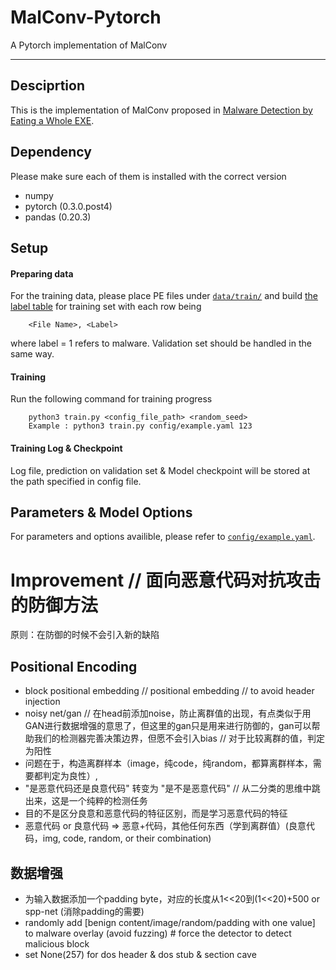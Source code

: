# MalConv-Pytorch
A Pytorch implementation of MalConv

---
## Desciprtion

This is the implementation of MalConv proposed in [Malware Detection by Eating a Whole EXE](https://arxiv.org/abs/1710.09435).

## Dependency

Please make sure each of them is installed with the correct version

- numpy
- pytorch (0.3.0.post4)
- pandas (0.20.3)


## Setup

#### Preparing data

For the training data, please place PE files under [`data/train/`](`data/train`) and build [the label table](data/example-train-label.csv) for training set with each row being

        <File Name>, <Label>

where label = 1 refers to malware. Validation set should be handled in the same way.

#### Training

Run the following command for training progress

        python3 train.py <config_file_path> <random_seed>
        Example : python3 train.py config/example.yaml 123

#### Training Log & Checkpoint

Log file, prediction on validation set & Model checkpoint will be stored at the path specified in config file.

## Parameters & Model Options

For parameters and options availible, please refer to [`config/example.yaml`](config/example.yaml).

# Improvement // 面向恶意代码对抗攻击的防御方法

原则：在防御的时候不会引入新的缺陷

## Positional Encoding

- block positional embedding // positional embedding // to avoid header injection
- noisy net/gan // 在head前添加noise，防止离群值的出现，有点类似于用GAN进行数据增强的意思了，但这里的gan只是用来进行防御的，gan可以帮助我们的检测器完善决策边界，但愿不会引入bias
// 对于比较离群的值，判定为阳性
- 问题在于，构造离群样本（image，纯code，纯random，都算离群样本，需要都判定为良性）,
- "是恶意代码还是良意代码" 转变为 "是不是恶意代码" // 从二分类的思维中跳出来，这是一个纯粹的检测任务
- 目的不是区分良意和恶意代码的特征区别，而是学习恶意代码的特征
- 恶意代码 or 良意代码 => 恶意+代码，其他任何东西（学到离群值）(良意代码，img, code, random, or their combination)

## 数据增强

- 为输入数据添加一个padding byte，对应的长度从1<<20到(1<<20)+500 or spp-net (消除padding的需要)
- randomly add [benign content/image/random/padding with one value] to malware overlay (avoid fuzzing) # force the detector to detect malicious block
- set None(257) for dos header & dos stub & section cave
